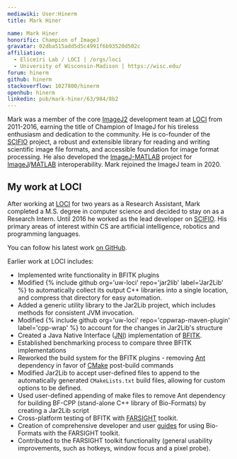 ```yaml
---
mediawiki: User:Hinerm
title: Mark Hiner

name: Mark Hiner
honorific: Champion of ImageJ
gravatar: 02dba515add5d5c4991f6b93520d502c
affiliation:
  - Eliceiri Lab / LOCI | /orgs/loci
  - University of Wisconsin-Madison | https://wisc.edu/
forum: hinerm
github: hinerm
stackoverflow: 1027800/hinerm
openhub: hinerm
linkedin: pub/mark-hiner/63/984/8b2
---
```


Mark was a member of the core [ImageJ2](/software/imagej2) development team at [LOCI](/orgs/loci) from 2011-2016, earning the title of Champion of ImageJ for his tireless enthusiasm and dedication to the community. He is co-founder of the [SCIFIO](/libs/scifio) project, a robust and extensible library for reading and writing scientific image file formats, and accessible foundation for image format processing. He also developed the [ImageJ-MATLAB](/scripting/matlab) project for [ImageJ](/software/imagej)/[MATLAB](/scripting/matlab) interoperability. Mark rejoined the ImageJ team in 2020.

## My work at LOCI

After working at [LOCI](/orgs/loci) for two years as a Research Assistant, Mark completed a M.S. degree in computer science and decided to stay on as a Research Intern. Until 2016 he worked as the lead developer on [SCIFIO](/libs/scifio). His primary areas of interest within CS are artificial intelligence, robotics and programming languages.

You can follow his latest work [on GitHub](https://github.com/hinerm).

Earlier work at LOCI includes:

-   Implemented write functionality in BFITK plugins
-   Modified {% include github org='uw-loci' repo='jar2lib' label='Jar2Lib' %} to automatically collect its output C++ libraries into a single location, and compress that directory for easy automation.
-   Added a generic utility library to the Jar2Lib project, which includes methods for consistent JVM invocation.
-   Modified {% include github org='uw-loci' repo='cppwrap-maven-plugin' label='cpp-wrap' %} to account for the changes in Jar2Lib's structure
-   Created a Java Native Interface ([JNI](http://java.sun.com/developer/onlineTraining/Programming/JDCBook/jni.html)) implementation of [BFITK](http://www.loci.wisc.edu/bio-formats/itk).
-   Established benchmarking process to compare three BFITK implementations
-   Reworked the build system for the BFITK plugins - removing [Ant](http://ant.apache.org/) dependency in favor of [CMake](http://www.cmake.org/) post-build commands
-   Modified Jar2Lib to accept user-defined files to append to the automatically generated `CMakeLists.txt` build files, allowing for custom options to be defined.
-   Used user-defined appending of make files to remove Ant dependency for building BF-CPP (stand-alone C++ library of Bio-Formats) by creating a Jar2Lib script
-   Cross-platform testing of BFITK with [FARSIGHT](http://www.farsight-toolkit.org/) toolkit.
-   Creation of comprehensive developer and user [guides](http://www.farsight-toolkit.org/wiki/FARSIGHT_Tutorials/Building_Software/Bio-Formats) for using Bio-Formats with the FARSIGHT toolkit.
-   Contributed to the FARSIGHT toolkit functionality (general usability improvements, such as hotkeys, window focus and a pixel probe).
